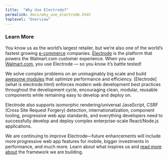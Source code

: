 ```yaml
---
title:  "Why Use Electrode?"
permalink: docs/why_use_electrode.html
toplevel: "Overview"
---
```


### Learn More

You know us as the world’s largest retailer, but we’re also one of the world’s fastest growing [e-commerce](www.walmartlabs.com) companies. [Electrode](www.github.com/electrode-io) is the platform that powers the Walmart.com customer experience. When you use [Walmart.com](www.walmart.com), you use Electrode — so you know it’s battle tested!

We solve complex problems on an unimaginably big scale and build [awesome modules](stand_alone_modules.html) that optimize performance and efficiency. [Electrode](what is electrode.html) enforces modern web development best practices throughout the development cycle, encouraging clean, modular, reusable components while remaining easy to develop and deploy on.

Electrode also supports isomorphic rendering/universal JavaScript, CSRF (Cross Site Request Forgery) detection, internationalization, component tooling, progressive web app standards, and everything developers need to successfully develop and deploy complex enterprise-scale React/Node.js applications.

We are continuing to improve Electrode—future enhancements will include more progressive web app features for mobile, bigger investments in performance, and much more. Learn about what inspires us and [read more about](stand_alone_modules.html) the framework we are building.
